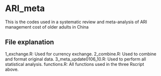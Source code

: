 # ARI_meta
This is the codes used in a systematic review and meta-analysis of ARI management cost of older adults in China

## File explanation
1_exchange.R: Used for currency exchange.
2_combine.R: Used to combine and format original data.
3_meta_update0106_10.R: Used to perform all statistical analysis.
functions.R: All functions used in the three Rscript above.
